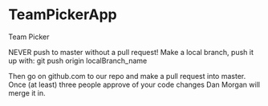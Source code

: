 TeamPickerApp
=============

Team Picker

NEVER push to master without a pull request! Make a local branch, push it up with:
git push origin localBranch_name

Then go on github.com to our repo and make a pull request into master.  Once (at least) three people approve of your code changes Dan Morgan will merge it in.
